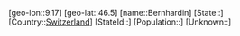 ﻿---
location: [46.5,9.17]
type: City
tags:
- geo/City


SpocWebEntityId: 29137
isDeleted: false
confidential: public

---
[geo-lon::9.17]
[geo-lat::46.5]
[name::Bernhardin]
[State::]
[Country::[Switzerland](geo/Continent/Europe/Switzerland.md)]
[StateId::]
[Population::]
[Unknown::]

